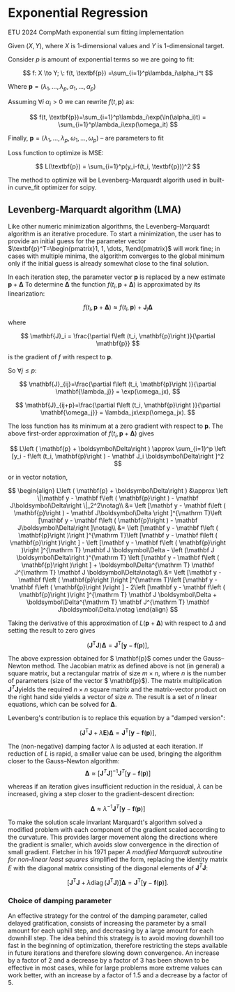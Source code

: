 # Exponential Regression

ETU 2024 CompMath exponential sum fitting implementation

Given $(X, Y)$, where $X$ is 1-dimensional values and $Y$ is 1-dimensional target.

Consider $p$ is amount of exponential terms so we are going to fit:

$$
f: X \to Y; \:
f(t, \textbf{p}) =\sum_{i=1}^p\lambda_i\alpha_i^t
$$

Where $\textbf{p} = (\lambda_1, \ldots, \lambda_p, \alpha_1, \ldots, \alpha_p)$

Assuming $\forall i \:\alpha_i > 0$ we can rewrite $f(t, \textbf{p})$ as:

$$
f(t, \textbf{p})=\sum_{i=1}^p\lambda_i\exp(\ln(\alpha_i)t) =
\sum_{i=1}^p\lambda_i\exp(\omega_it)
$$

Finally, $\textbf{p} = (\lambda_1, \ldots, \lambda_p, \omega_1, \ldots, \omega_p)$ – are parameters to fit

Loss function to optimize is MSE:

$$
L(\textbf{p}) = \sum_{i=1}^p(y_i-f(t_i, \textbf{p}))^2
$$

The method to optimize will be Levenberg-Marquardt algorith used in built-in curve_fit optimizer for scipy.

## Levenberg-Marquardt algorithm (LMA)

Like other numeric minimization algorithms, the Levenberg–Marquardt algorithm is an iterative procedure.
To start a minimization, the user has to provide an initial guess for the parameter vector $\textbf{p}^T=\begin{pmatrix}1, 1, \dots, 1\end{pmatrix}$ will work fine;
in cases with multiple minima, the algorithm converges to the global minimum only if the initial guess is already somewhat close to the final solution.

In each iteration step, the parameter vector
$\textbf{p}$ is replaced by a new estimate $\textbf{p} + \mathbf{\Delta}$ 
To determine $\mathbf{\Delta}$ the function $f(t_i, \textbf{p} + \mathbf{\Delta})$ is approximated by its linearization:

$$
f(t_i, \textbf{p} + \mathbf{\Delta})\approx f(t_i, \textbf{p})+\mathbf{J}_i\mathbf{\Delta}
$$

where 

$$
\mathbf{J}_i = \frac{\partial f\left (t_i,  \mathbf{p}\right )}{\partial  \mathbf{p}}
$$

is the gradient of $f$ with respect to $\mathbf{p}$.

So $\forall j\le p:$

$$
\mathbf{J}_{ij}=\frac{\partial f\left (t_i,  \mathbf{p}\right )}{\partial  \mathbf{\lambda_j}} = \exp(\omega_jx),
$$

$$
\mathbf{J}_{ij+p}=\frac{\partial f\left (t_i,  \mathbf{p}\right )}{\partial  \mathbf{\omega_j}} = \lambda_jx\exp(\omega_jx).
$$

The loss function has its minimum at a zero gradient with respect to $\textbf{p}$. The above first-order approximation of $f\left (t_i,  \mathbf{p} + \boldsymbol\Delta\right )$ gives

$$
L\left ( \mathbf{p} + \boldsymbol\Delta\right ) \approx \sum_{i=1}^p \left [y_i - f\left (t_i,  \mathbf{p}\right ) - \mathbf J_i \boldsymbol\Delta\right ]^2
$$

or in vector notation,

$$
\begin{align}
 L\left ( \mathbf{p} + \boldsymbol\Delta\right ) &\approx \left \|\mathbf y - \mathbf f\left ( \mathbf{p}\right ) - \mathbf J\boldsymbol\Delta\right \|_2^2\notag\\
  &= \left [\mathbf y - \mathbf f\left ( \mathbf{p}\right ) - \mathbf J\boldsymbol\Delta \right ]^{\mathrm T}\left [\mathbf y - \mathbf f\left ( \mathbf{p}\right ) - \mathbf J\boldsymbol\Delta\right ]\notag\\
  &= \left [\mathbf y - \mathbf f\left ( \mathbf{p}\right )\right ]^{\mathrm T}\left [\mathbf y - \mathbf f\left ( \mathbf{p}\right )\right ] - \left [\mathbf y - \mathbf f\left ( \mathbf{p}\right )\right ]^{\mathrm T} \mathbf J \boldsymbol\Delta - \left (\mathbf J \boldsymbol\Delta\right )^{\mathrm T} \left [\mathbf y - \mathbf f\left ( \mathbf{p}\right )\right ] + \boldsymbol\Delta^{\mathrm T} \mathbf J^{\mathrm T} \mathbf J \boldsymbol\Delta\notag\\
  &= \left [\mathbf y - \mathbf f\left ( \mathbf{p}\right )\right ]^{\mathrm T}\left [\mathbf y - \mathbf f\left ( \mathbf{p}\right )\right ] - 2\left [\mathbf y - \mathbf f\left ( \mathbf{p}\right )\right ]^{\mathrm T} \mathbf J \boldsymbol\Delta + \boldsymbol\Delta^{\mathrm T} \mathbf J^{\mathrm T} \mathbf J\boldsymbol\Delta.\notag
\end{align}
$$

Taking the derivative of this approximation of $L\left ( \mathbf{p} + \boldsymbol\Delta\right )$
 with respect to ⁠$\Delta$⁠ and setting the result to zero gives

 $$
 \left (\mathbf J^{\mathrm T} \mathbf J\right )\boldsymbol\Delta = \mathbf J^{\mathrm T}\left [\mathbf y - \mathbf f\left ( \mathbf{p}\right )\right ],
 $$

 The above expression obtained for ⁠$ \mathbf{p}$ comes under the Gauss–Newton method. The Jacobian matrix as defined above is not (in general) a square matrix, but a rectangular matrix of size $m \times n$, where $n$ is the number of parameters (size of the vector $ \mathbf{p}$). The matrix multiplication $\boldsymbol{J}^T\boldsymbol{J}$yields the required $n\times n$
 square matrix and the matrix-vector product on the right hand side yields a vector of size $n$. The result is a set of $n$ linear equations, which can be solved for ⁠$\boldsymbol{\Delta}$.

 Levenberg's contribution is to replace this equation by a "damped version":

 $$
 \left (\mathbf J^{\mathrm T} \mathbf J + \lambda\mathbf E\right ) \boldsymbol\Delta = \mathbf J^{\mathrm T}\left [\mathbf y - \mathbf f\left ( \mathbf{p}\right )\right],
 $$

The (non-negative) damping factor ⁠$\lambda$⁠ is adjusted at each iteration. If reduction of ⁠$L$ is rapid, a smaller value can be used, bringing the algorithm closer to the Gauss–Newton algorithm:
$$
\mathbf{\Delta}\approx[\mathbf{J}^T\mathbf{J}]^{-1}\mathbf{J}^{T}[\mathbf y - \mathbf f\left ( \mathbf{p}\right )]
$$

whereas if an iteration gives insufficient reduction in the residual, ⁠$\lambda$ can be increased, giving a step closer to the gradient-descent direction:

$$
\mathbf{\Delta}\approx\lambda^{-1}\mathbf{J}^{T}[\mathbf y - \mathbf f\left ( \mathbf{p}\right )]
$$

To make the solution scale invariant Marquardt's algorithm solved a modified problem with each component of the gradient scaled according to the curvature. This provides larger movement along the directions where the gradient is smaller, which avoids slow convergence in the direction of small gradient. Fletcher in his 1971 paper *A modified Marquardt subroutine for non-linear least squares* simplified the form, replacing the identity matrix ⁠$E$ with the diagonal matrix consisting of the diagonal elements of ⁠$\mathbf{J}^T\mathbf{J}$:

$$
\left [\mathbf J^{\mathrm T} \mathbf J + \lambda \operatorname{diag}\left (\mathbf J^{\mathrm T} \mathbf J\right )\right ] \boldsymbol\Delta = \mathbf J^{\mathrm T}\left [\mathbf y - \mathbf f\left (\boldsymbol p\right )\right ].
$$

### Choice of damping parameter

An effective strategy for the control of the damping parameter, called delayed gratification, consists of increasing the parameter by a small amount for each uphill step, and decreasing by a large amount for each downhill step. The idea behind this strategy is to avoid moving downhill too fast in the beginning of optimization, therefore restricting the steps available in future iterations and therefore slowing down convergence. An increase by a factor of 2 and a decrease by a factor of 3 has been shown to be effective in most cases, while for large problems more extreme values can work better, with an increase by a factor of 1.5 and a decrease by a factor of 5.